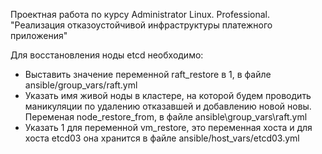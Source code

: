 Проектная работа по курсу Administrator Linux. Professional.
	"Реализация отказоустойчивой инфраструктуры платежного приложения"







Для восстановления ноды etcd необходимо:
 - Выставить значение переменной raft_restore в 1, в файле ansible/group_vars/raft.yml
 - Указать имя живой ноды в кластере, на которой будем проводить маникуляции по удалению отказавшей и добавлению новой новы. Переменая node_restore_from, в файле ansible\group_vars\raft.yml
 - Указать 1 для переменной vm_restore,  это переменная хоста и для хоста etcd03 она хранится в файле ansible/host_vars/etcd03.yml